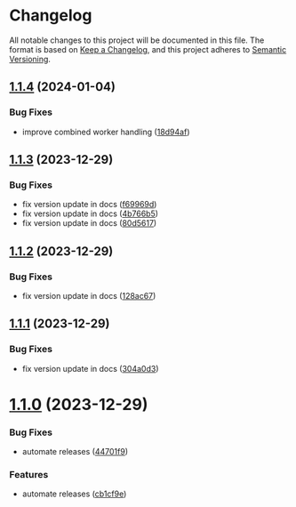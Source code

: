 # Changelog

All notable changes to this project will be documented in this file.
The format is based on [Keep a Changelog](https://keepachangelog.com/en/1.0.0/),
and this project adheres to [Semantic Versioning](https://semver.org/spec/v2.0.0.html).

## [1.1.4](https://github.com/manosbatsis/corda5-testutils/compare/v1.1.3...v1.1.4) (2024-01-04)


### Bug Fixes

* improve combined worker handling ([18d94af](https://github.com/manosbatsis/corda5-testutils/commit/18d94af73be37a3dc440ecf560dcd5215198669f))

## [1.1.3](https://github.com/manosbatsis/corda5-testutils/compare/v1.1.2...v1.1.3) (2023-12-29)


### Bug Fixes

* fix version update in docs ([f69969d](https://github.com/manosbatsis/corda5-testutils/commit/f69969d98dc311dcb6e3f2b755536fe8168b3e66))
* fix version update in docs ([4b766b5](https://github.com/manosbatsis/corda5-testutils/commit/4b766b533de94fbea27183d0319a48bbcf5a127e))
* fix version update in docs ([80d5617](https://github.com/manosbatsis/corda5-testutils/commit/80d56174f80eb32e7f6855de7ee8dbf1b87306c4))

## [1.1.2](https://github.com/manosbatsis/corda5-testutils/compare/v1.1.1...v1.1.2) (2023-12-29)


### Bug Fixes

* fix version update in docs ([128ac67](https://github.com/manosbatsis/corda5-testutils/commit/128ac67fd4021d0c593500206e0caae6a28731e4))

## [1.1.1](https://github.com/manosbatsis/corda5-testutils/compare/v1.1.0...v1.1.1) (2023-12-29)


### Bug Fixes

* fix version update in docs ([304a0d3](https://github.com/manosbatsis/corda5-testutils/commit/304a0d3991c8dfa09201c1cc670a7dd30b06a7c8))

# [1.1.0](https://github.com/manosbatsis/corda5-testutils/compare/v1.0.5...v1.1.0) (2023-12-29)


### Bug Fixes

* automate releases ([44701f9](https://github.com/manosbatsis/corda5-testutils/commit/44701f9593a963c4df9b46e966e25c193f2dca9c))


### Features

* automate releases ([cb1cf9e](https://github.com/manosbatsis/corda5-testutils/commit/cb1cf9e4f2fd837151e8b413ac4f2318b3096720))
